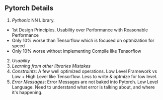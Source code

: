 

## Pytorch Details
1. *Pythonic* NN Library. 
  - 1st Design Principles. Usability over Performance with Reasonable Performance
  - Only 10% worse than Tensorflow which is focused on optmization for speed
  - Only 10% worse without implementing Compile like Tensorflow
2. *Usability*
3. *Learning from other libraries Mistakes*
4. *Constraints*: A few well optimized operations. Low Level Framework vs Low + High Level like Tensorflow. Less to write & optmize for low level.
5. *Error Messages*: Error Messages are not baked into Pytorch. Low Level Language. Need to understand what error is talking about, and where it's happening. 
